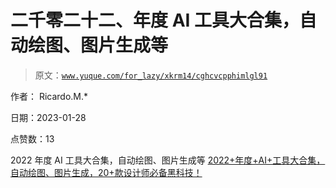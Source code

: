 # 二千零二十二、年度 AI 工具大合集，自动绘图、图片生成等

> 原文：[`www.yuque.com/for_lazy/xkrm14/cghcvcpphimlgl91`](https://www.yuque.com/for_lazy/xkrm14/cghcvcpphimlgl91)

作者： Ricardo.M.* 

日期：2023-01-28 

点赞数：13 

2022 年度 AI 工具大合集，自动绘图、图片生成等 [2022+年度+AI+工具大合集，自动绘图、图片生成，20+款设计师必备黑科技！](https://mp.weixin.qq.com/s/pbp6BiwIv1LJRFxXgoLvtg) 


